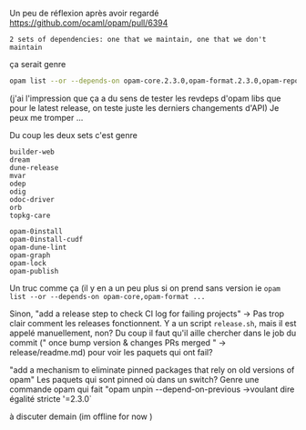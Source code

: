 Un peu de réflexion après avoir regardé https://github.com/ocaml/opam/pull/6394


```quote
2 sets of dependencies: one that we maintain, one that we don't maintain 
```
 ça serait genre 
```bash
opam list --or --depends-on opam-core.2.3.0,opam-format.2.3.0,opam-repository.2.3.0,opam-state.2.3.0,opam-solver.2.3.0,opam-client.2.3.0,opam-devel.2.3.0,opam-installer.2.3.0
``` 
(j'ai l'impression que ça a du sens de tester les revdeps d'opam libs que pour le latest release, on teste juste les derniers changements d'API) Je peux me tromper ... 


Du coup les deux sets c'est genre 
```
builder-web
dream
dune-release
mvar
odep
odig
odoc-driver
orb
topkg-care

opam-0install
opam-0install-cudf
opam-dune-lint
opam-graph
opam-lock
opam-publish
```
Un truc comme ça (il y en a un peu plus si on prend sans version ie `opam list --or --depends-on opam-core,opam-format ...`


Sinon, "add a release step to check CI log for failing projects" -> 
Pas trop clair comment les releases fonctionnent. Y a un script `release.sh`, mais il est appelé manuellement, non? Du coup il faut qu'il aille chercher dans le job du commit (" once bump version & changes PRs merged " -> release/readme.md) pour voir les paquets qui ont fail?  


"add a mechanism to eliminate pinned packages that rely on old versions of opam" 
Les paquets qui sont pinned où dans un switch? Genre une commande opam qui fait "opam unpin --depend-on-previous ->voulant dire égalité stricte '=2.3.0`

à discuter demain (im offline for now )